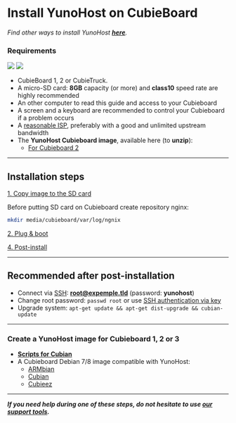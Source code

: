 # Install YunoHost on CubieBoard

*Find other ways to install YunoHost **[here](/install)**.*

### Requirements

<img src="https://yunohost.org/images/cubieboard2.png">
<img src="https://yunohost.org/images/micro-sd-card.jpg">

* CubieBoard 1, 2 or CubieTruck.
* A micro-SD card: **8GB** capacity (or more) and **class10** speed rate are highly recommended
* An other computer to read this guide and access to your Cubieboard
* A screen and a keyboard are recommended to control your Cubieboard if a problem occurs
* A [reasonable ISP](/isp), preferably with a good and unlimited upstream bandwidth
* The **YunoHost Cubieboard image**, available here (to **unzip**):
  * [For Cubieboard 2](http://build.yunohost.org/yunohost-cubieboard-a20-2014-10-14.img.zip)

---

## Installation steps

<a class="btn btn-lg btn-default" href="/copy_image">1. Copy image to the SD card</a>

Before putting SD card on Cubieboard create repository nginx:
```bash
mkdir media/cubieboard/var/log/ngnix
```

<a class="btn btn-lg btn-default" href="/plug_and_boot">2. Plug & boot</a>

<a class="btn btn-lg btn-default" href="/postinstall">4. Post-install</a>

---

## Recommended after post-installation

* Connect via [SSH](ssh): **root@expemple.tld** (password: **yunohost**)
* Change root password: `passwd root` or use [SSH authentication via key](security)
* Upgrade system: `apt-get update && apt-get dist-upgrade && cubian-update`

---

### Create a YunoHost image for Cubieboard 1, 2 or 3
* **[Scripts for Cubian](https://github.com/M5oul/Yunocubian)**
* A Cubieboard Debian 7/8 image compatible with YunoHost:
    * [ARMbian](http://www.igorpecovnik.com/2013/12/24/cubietruck-debian-wheezy-sd-card-image/)
    * [Cubian](http://cubian.org/)
    * [Cubieez](http://www.cubieforums.com/index.php?topic=442.0)

---

***If you need help during one of these steps, do not hesitate to use [our support tools](/support).***